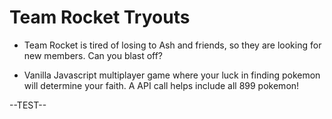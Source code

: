 # Team Rocket Tryouts

- Team Rocket is tired of losing to Ash and friends, so they are looking for new members.  Can you blast off? 

- Vanilla Javascript multiplayer game where your luck in finding pokemon will determine your faith.  A API call helps include all 899 pokemon!

--TEST--